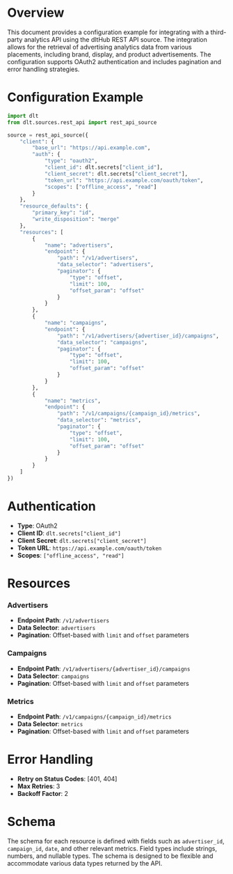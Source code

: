 # Overview

This document provides a configuration example for integrating with a third-party analytics API using the dltHub REST API source. The integration allows for the retrieval of advertising analytics data from various placements, including brand, display, and product advertisements. The configuration supports OAuth2 authentication and includes pagination and error handling strategies.

# Configuration Example

```python
import dlt
from dlt.sources.rest_api import rest_api_source

source = rest_api_source({
    "client": {
        "base_url": "https://api.example.com",
        "auth": {
            "type": "oauth2",
            "client_id": dlt.secrets["client_id"],
            "client_secret": dlt.secrets["client_secret"],
            "token_url": "https://api.example.com/oauth/token",
            "scopes": ["offline_access", "read"]
        }
    },
    "resource_defaults": {
        "primary_key": "id",
        "write_disposition": "merge"
    },
    "resources": [
        {
            "name": "advertisers",
            "endpoint": {
                "path": "/v1/advertisers",
                "data_selector": "advertisers",
                "paginator": {
                    "type": "offset",
                    "limit": 100,
                    "offset_param": "offset"
                }
            }
        },
        {
            "name": "campaigns",
            "endpoint": {
                "path": "/v1/advertisers/{advertiser_id}/campaigns",
                "data_selector": "campaigns",
                "paginator": {
                    "type": "offset",
                    "limit": 100,
                    "offset_param": "offset"
                }
            }
        },
        {
            "name": "metrics",
            "endpoint": {
                "path": "/v1/campaigns/{campaign_id}/metrics",
                "data_selector": "metrics",
                "paginator": {
                    "type": "offset",
                    "limit": 100,
                    "offset_param": "offset"
                }
            }
        }
    ]
})
```

# Authentication

- **Type**: OAuth2
- **Client ID**: `dlt.secrets["client_id"]`
- **Client Secret**: `dlt.secrets["client_secret"]`
- **Token URL**: `https://api.example.com/oauth/token`
- **Scopes**: `["offline_access", "read"]`

# Resources

### Advertisers
- **Endpoint Path**: `/v1/advertisers`
- **Data Selector**: `advertisers`
- **Pagination**: Offset-based with `limit` and `offset` parameters

### Campaigns
- **Endpoint Path**: `/v1/advertisers/{advertiser_id}/campaigns`
- **Data Selector**: `campaigns`
- **Pagination**: Offset-based with `limit` and `offset` parameters

### Metrics
- **Endpoint Path**: `/v1/campaigns/{campaign_id}/metrics`
- **Data Selector**: `metrics`
- **Pagination**: Offset-based with `limit` and `offset` parameters

# Error Handling

- **Retry on Status Codes**: [401, 404]
- **Max Retries**: 3
- **Backoff Factor**: 2

# Schema

The schema for each resource is defined with fields such as `advertiser_id`, `campaign_id`, `date`, and other relevant metrics. Field types include strings, numbers, and nullable types. The schema is designed to be flexible and accommodate various data types returned by the API.